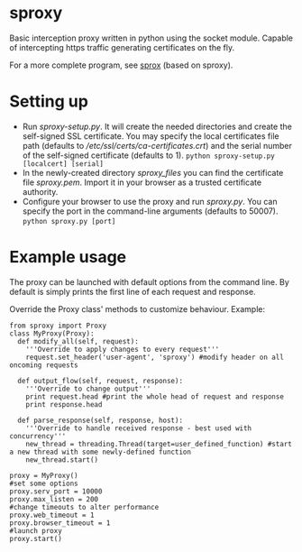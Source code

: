 sproxy
======

Basic interception proxy written in python using the socket module.
Capable of intercepting https traffic generating certificates on the fly.

For a more complete program, see [sprox](https://github.com/AdotDdot/sprox) (based on sproxy).

Setting up
==========
  * Run *sproxy-setup.py*. It will create the needed directories and create the self-signed SSL certificate. You may specify the local certificates file path (defaults to */etc/ssl/certs/ca-certificates.crt*) and the serial number of the self-signed certificate (defaults to 1).
  `python sproxy-setup.py [localcert] [serial]`
  * In the newly-created directory *sproxy_files* you can find the certificate file *sproxy.pem*. Import it in your browser as a trusted certificate authority.
  * Configure your browser to use the proxy and run *sproxy.py*. You can specify the port in the command-line arguments (defaults to 50007).
  `python sproxy.py [port]`

Example usage
=============
The proxy can be launched with default options from the command line. By default is simply prints the first line of each request and response.

Override the Proxy class' methods to customize behaviour. Example:

    from sproxy import Proxy
    class MyProxy(Proxy):
      def modify_all(self, request):
        '''Override to apply changes to every request'''
        request.set_header('user-agent', 'sproxy') #modify header on all oncoming requests
        
      def output_flow(self, request, response):
        '''Override to change output'''
        print request.head #print the whole head of request and response
        print response.head
        
      def parse_response(self, response, host):
        '''Override to handle received response - best used with concurrency'''
        new_thread = threading.Thread(target=user_defined_function) #start a new thread with some newly-defined function
        new_thread.start()
        
    proxy = MyProxy()
    #set some options
    proxy.serv_port = 10000
    proxy.max_listen = 200
    #change timeouts to alter performance
    proxy.web_timeout = 1
    proxy.browser_timeout = 1
    #launch proxy
    proxy.start()



